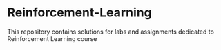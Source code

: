 # Reinforcement-Learning
This repository contains solutions for labs and assignments dedicated to Reinforcement Learning course
